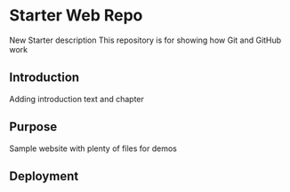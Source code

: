 # Starter Web Repo
New Starter description
This repository is for showing how Git and GitHub work

## Introduction
Adding introduction text and chapter

## Purpose

Sample website with plenty of files for demos

## Deployment
